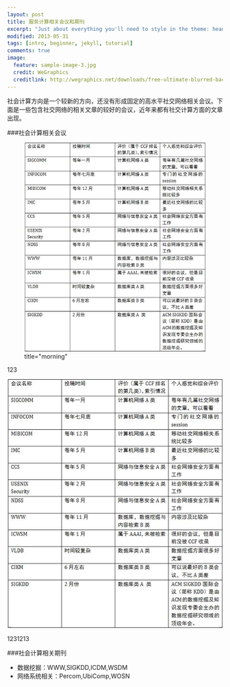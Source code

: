 ```yaml
---
layout: post
title: 服务计算相关会议和期刊
excerpt: "Just about everything you'll need to style in the theme: headings, paragraphs, blockquotes, tables, code blocks, and more."
modified: 2013-05-31
tags: [intro, beginner, jekyll, tutorial]
comments: true
image:
  feature: sample-image-3.jpg
  credit: WeGraphics
  creditlink: http://wegraphics.net/downloads/free-ultimate-blurred-background-pack/
---
```



社会计算方向是一个较新的方向，还没有形成固定的高水平社交网络相关会议。下面是一些包含社交网络的相关文章的较好的会议，近年来都有社交计算方面的文章出现。

###社会计算相关会议

<figure>
    <a href="/images/document01.jpg"><img src="/images/document01.jpg"></a>
    <figcaption>title="morning"</figcaption>
</figure>

123

![](/images/document01.jpg)

1231213

###社会计算相关期刊



* 数据挖掘：WWW,SIGKDD,ICDM,WSDM
* 网络系统相关：Percom,UbiComp,WOSN
